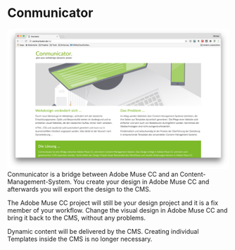 # Conmunicator

![](../../de/images/installation/cmu_website.jpg)
Conmunicator is a bridge between Adobe Muse CC and an Content-Management-System. You create your design in Adobe Muse CC and afterwards you will export the design to the CMS.

The Adobe Muse CC project will still be your design project and it is a fix member of your workflow. Change the visual design in Adobe Muse CC and bring it back to the CMS, without any problems.

Dynamic content will be delivered by the CMS. Creating individual Templates inside the CMS is no longer necessary.